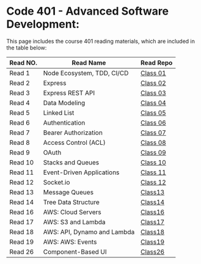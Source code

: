  #  **Code 401** - Advanced Software Development:

This page includes the course 401 reading materials, which are included in the table below:


 |    Read NO.    |                 Read Name                   |            Read Repo           |
 |----------------|---------------------------------------------|--------------------------------|
 |     Read 1     |          Node Ecosystem, TDD, CI/CD         |[Class 01](Code401/class-01.md) |
 |     Read 2     |         Express      | [Class 02](Code401/class-02.md)|
 |     Read 3     |         Express REST API    |[Class 03](Code401/class-03.md) |
 |     Read 4     |Data Modeling|[Class 04](Code401/class-04.md) |
 |     Read 5     |              Linked List      |[Class 05](Code401/class-05.md) |
 |     Read 6     |            Authentication    | [Class 06](Code401/class-06.md)|
 |     Read 7     |                   Bearer Authorization           |[Class 07](Code401/class-07.md) |
 |     Read 8     |                          Access Control (ACL)           |[Class 08](Code401/class-08.md) |
 |     Read 9     |               OAuth             |[Class 09](Code401/class-09.md) |
 |     Read 10    |            Stacks and Queues    |[Class 10](Code401/class-10.md) |
 |     Read 11    |        Event-Driven Applications  |[Class 11](Code401/class-11.md) |
 |     Read 12    |                       Socket.io        |[Class 12](Code401/class-12.md) |
 |    Read 13     |                       Message Queues    |[Class13](Code401/class-13.md)|
 |    Read 14     |          Tree Data Structure              |[Class14](Code401/class-14.md)|
 |    Read 16     |        AWS: Cloud Servers             |[Class16](Code401/class-16.md)|
 |    Read 17     |        AWS: S3 and Lambda             |[Class17](Code401/class-17.md)|
 |    Read 18     |        AWS: API, Dynamo and Lambda             |[Class18](Code401/class-18.md)|
 |    Read 19     |        AWS: AWS: Events            |[Class19](Code401/class-19.md)|
 |    Read 26     |        Component-Based UI           |[Class26](Code401/class-26.md)|